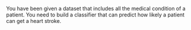 You have been given a dataset that includes all the medical condition of a patient. You need to build a classifier that can predict how likely a patient can get a heart stroke.
